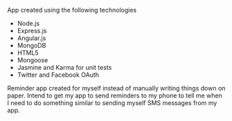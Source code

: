 App created using the following technologies
* Node.js
* Express.js
* Angular.js
* MongoDB
* HTML5
* Mongoose
* Jasmine and Karma for unit tests
* Twitter and Facebook OAuth

Reminder app created for myself instead of manually writing things down on paper. Intend to get my app to send reminders to my phone to tell me when I need to do something similar to sending myself SMS messages from my app.
